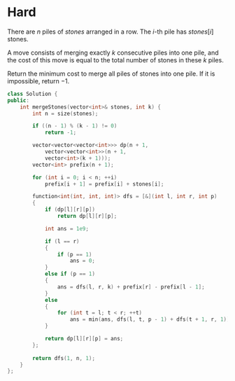 # Hard

There are $n$ piles of $stones$ arranged in a row. The $i$-th pile has $stones[i]$ stones.

A move consists of merging exactly $k$ consecutive piles into one pile, and the cost of this move is equal to the total number of stones in these $k$ piles.

Return the minimum cost to merge all piles of stones into one pile. If it is impossible, return $-1$.

```cpp
class Solution {
public:
    int mergeStones(vector<int>& stones, int k) {
        int n = size(stones);

        if ((n - 1) % (k - 1) != 0)
            return -1;

        vector<vector<vector<int>>> dp(n + 1, 
            vector<vector<int>>(n + 1, 
            vector<int>(k + 1)));
        vector<int> prefix(n + 1);

        for (int i = 0; i < n; ++i)
            prefix[i + 1] = prefix[i] + stones[i];

        function<int(int, int, int)> dfs = [&](int l, int r, int p)
        {
            if (dp[l][r][p])
                return dp[l][r][p];

            int ans = 1e9;

            if (l == r)
            {
                if (p == 1)
                    ans = 0;
            }
            else if (p == 1)
            {
                ans = dfs(l, r, k) + prefix[r] - prefix[l - 1];
            }
            else
            {
                for (int t = l; t < r; ++t)
                    ans = min(ans, dfs(l, t, p - 1) + dfs(t + 1, r, 1));
            }

            return dp[l][r][p] = ans;
        };
        
        return dfs(1, n, 1);
    }
};
```
